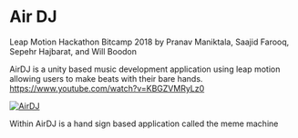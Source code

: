 # Air DJ
Leap Motion Hackathon Bitcamp 2018
by Pranav Maniktala,
Saajid Farooq,
Sepehr Hajbarat,
 and Will Boodon
 
 

AirDJ is a unity based music development application  using leap motion allowing users to make beats with their bare hands.
https://www.youtube.com/watch?v=KBGZVMRyLz0

[![AirDJ](https://img.youtube.com/vi/KBGZVMRyLz0/0.jpg)](https://www.youtube.com/watch?v=KBGZVMRyLz0 "AirDJ")


Within AirDJ is a hand sign based application called the meme machine
